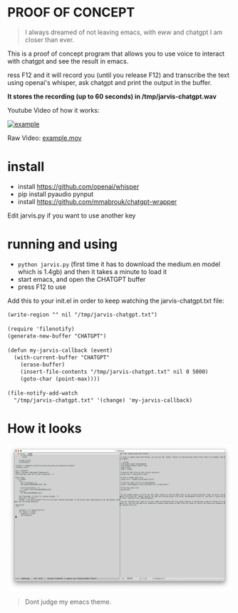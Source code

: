 # PROOF OF CONCEPT

> I always dreamed of not leaving emacs, with eww and chatgpt I am closer than ever.

This is a proof of concept program that allows you to use voice to interact with chatgpt and see the result in emacs.

ress F12 and it will record you (until you release F12) and transcribe the text using openai's whisper, ask chatgpt and print the output in the buffer.

__It stores the recording (up to 60 seconds) in /tmp/jarvis-chatgpt.wav__

Youtube Video of how it works:

[![example](http://img.youtube.com/vi/gbWxFrx7yOg/0.jpg)](http://www.youtube.com/watch?v=gbWxFrx7yOg "example")


Raw Video: [example.mov](example.mov)

# install

* install https://github.com/openai/whisper
* pip install pyaudio pynput
* install https://github.com/mmabrouk/chatgpt-wrapper

Edit jarvis.py if you want to use another key

# running and using

* `python jarvis.py` (first time it has to download the medium.en model which is 1.4gb) and then it takes a minute to load it
* start emacs, and open the CHATGPT buffer
* press F12 to use


Add this to your init.el in order to keep watching the jarvis-chatgpt.txt file:

```
(write-region "" nil "/tmp/jarvis-chatgpt.txt")

(require 'filenotify)
(generate-new-buffer "CHATGPT")

(defun my-jarvis-callback (event)
  (with-current-buffer "CHATGPT"
    (erase-buffer)
    (insert-file-contents "/tmp/jarvis-chatgpt.txt" nil 0 5000)
    (goto-char (point-max))))

(file-notify-add-watch
  "/tmp/jarvis-chatgpt.txt" '(change) 'my-jarvis-callback)
```


# How it looks

![screenshot.png](screenshot.png)

> Dont judge my emacs theme.
